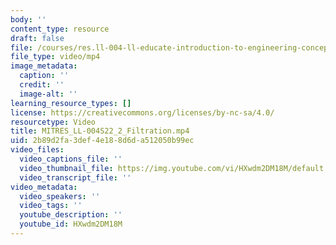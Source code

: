 ```yaml
---
body: ''
content_type: resource
draft: false
file: /courses/res.ll-004-ll-educate-introduction-to-engineering-concepts-spring-2022/mitres_ll-004s22_2_filtration_360p_16_9.mp4
file_type: video/mp4
image_metadata:
  caption: ''
  credit: ''
  image-alt: ''
learning_resource_types: []
license: https://creativecommons.org/licenses/by-nc-sa/4.0/
resourcetype: Video
title: MITRES_LL-004S22_2_Filtration.mp4
uid: 2b89d2fa-3def-4e18-8d6d-a512050b99ec
video_files:
  video_captions_file: ''
  video_thumbnail_file: https://img.youtube.com/vi/HXwdm2DM18M/default.jpg
  video_transcript_file: ''
video_metadata:
  video_speakers: ''
  video_tags: ''
  youtube_description: ''
  youtube_id: HXwdm2DM18M
---
```

